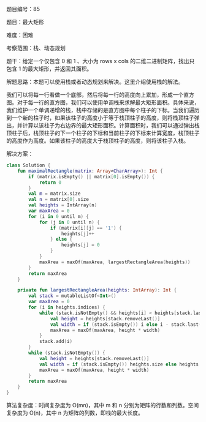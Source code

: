 题目编号：85

题目：最大矩形

难度：困难

考察范围：栈、动态规划

题干：给定一个仅包含 0 和 1 、大小为 rows x cols 的二维二进制矩阵，找出只包含 1 的最大矩形，并返回其面积。

解题思路：本题可以使用栈或者动态规划来解决。这里介绍使用栈的解法。

我们可以将每一行看做一个底部，然后将每一行的高度向上累加，形成一个直方图。对于每一行的直方图，我们可以使用单调栈来求解最大矩形面积。具体来说，我们维护一个单调递增的栈，栈中存储的是直方图中每个柱子的下标。当我们遍历到一个新的柱子时，如果该柱子的高度小于等于栈顶柱子的高度，则将栈顶柱子弹出，并计算以该柱子为右边界的最大矩形面积。计算面积时，我们可以通过弹出栈顶柱子后，栈顶柱子的下一个柱子的下标和当前柱子的下标来计算宽度，栈顶柱子的高度作为高度。如果该柱子的高度大于栈顶柱子的高度，则将该柱子入栈。

解决方案：

```kotlin
class Solution {
    fun maximalRectangle(matrix: Array<CharArray>): Int {
        if (matrix.isEmpty() || matrix[0].isEmpty()) {
            return 0
        }
        val m = matrix.size
        val n = matrix[0].size
        val heights = IntArray(n)
        var maxArea = 0
        for (i in 0 until m) {
            for (j in 0 until n) {
                if (matrix[i][j] == '1') {
                    heights[j]++
                } else {
                    heights[j] = 0
                }
            }
            maxArea = maxOf(maxArea, largestRectangleArea(heights))
        }
        return maxArea
    }

    private fun largestRectangleArea(heights: IntArray): Int {
        val stack = mutableListOf<Int>()
        var maxArea = 0
        for (i in heights.indices) {
            while (stack.isNotEmpty() && heights[i] < heights[stack.last()]) {
                val height = heights[stack.removeLast()]
                val width = if (stack.isEmpty()) i else i - stack.last() - 1
                maxArea = maxOf(maxArea, height * width)
            }
            stack.add(i)
        }
        while (stack.isNotEmpty()) {
            val height = heights[stack.removeLast()]
            val width = if (stack.isEmpty()) heights.size else heights.size - stack.last() - 1
            maxArea = maxOf(maxArea, height * width)
        }
        return maxArea
    }
}
```

算法复杂度：时间复杂度为 O(mn)，其中 m 和 n 分别为矩阵的行数和列数。空间复杂度为 O(n)，其中 n 为矩阵的列数，即栈的最大长度。
